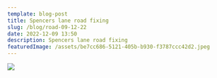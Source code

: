 ```yaml
---
template: blog-post
title: Spencers lane road fixing
slug: /blog/road-09-12-22
date: 2022-12-09 13:50
description: Spencers lane road fixing
featuredImage: /assets/be7cc686-5121-405b-b930-f3787ccc42d2.jpeg
---
```

![](/assets/0b299e49-97a2-4dff-bf40-9cf8b68accce.jpeg)
